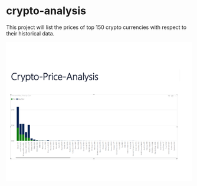# crypto-analysis
This project will list the prices of top 150 crypto currencies with respect to their historical data.


![power bi](https://github.com/bassammmm/crypto-analysis/blob/main/report.png?raw=true)
